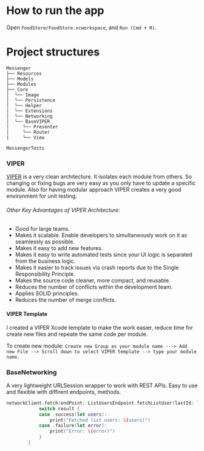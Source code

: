 # How to run the app

Open `FoodStore/FoodStore.xcworkspace`, and `Run (Cmd + R)`.

# Project structures
```
Messenger
├── Resources
├── Models
├── Modules
├── Core
│  └── Image
│  └── Persistence
│  └── Helper
|  └── Extensions
|  └── Networking
│  └── BaseVIPER
|     └── Presenter
|     └── Router
|     └── View

MessengerTests
```

### VIPER
[VIPER](https://medium.com/@smalam119/viper-design-pattern-for-ios-application-development-7a9703902af6) is a very clean architecture. It isolates each module from others. So changing or fixing bugs are very easy as you only have to update a specific module. Also for having modular approach VIPER creates a very good environment for unit testing.
###### Other Key Advantages of VIPER Architecture:
- Good for large teams.
- Makes it scalable. Enable developers to simultaneously work on it as seamlessly as possible.
- Makes it easy to add new features.
- Makes it easy to write automated tests since your UI logic is separated from the business logic.
- Makes it easier to track issues via crash reports due to the Single Responsibility Principle.
- Makes the source code cleaner, more compact, and reusable.
- Reduces the number of conflicts within the development team.
- Applies SOLID principles.
- Reduces the number of merge conflicts.

#### VIPER Template
I created a VIPER Xcode template to make the work easier, reduce time for create new files and repeate the same code per module.

To create new module: `Create new Group as your module name ---> Add new File --> Scroll down to select VIPER template --> type your module name.`

### BaseNetworking
A very lightweight URLSession wrapper to work with REST APIs. Easy to use and flexible with diffirent endpoints, methods.

```swift
networkClient.fetch(endPoint: ListUsersEndpoint.fetchListUser(lastId: lastId), type: [User].self) { (result) in
            switch result {
            case .success(let users):
                print("Fetched list users: \(users)")
            case .failure(let error):
                print("Error: \(error)")
            }
        }
```

